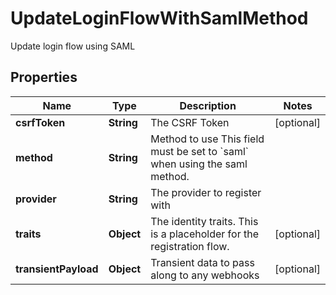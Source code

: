 

# UpdateLoginFlowWithSamlMethod

Update login flow using SAML

## Properties

| Name | Type | Description | Notes |
|------------ | ------------- | ------------- | -------------|
|**csrfToken** | **String** | The CSRF Token |  [optional] |
|**method** | **String** | Method to use  This field must be set to &#x60;saml&#x60; when using the saml method. |  |
|**provider** | **String** | The provider to register with |  |
|**traits** | **Object** | The identity traits. This is a placeholder for the registration flow. |  [optional] |
|**transientPayload** | **Object** | Transient data to pass along to any webhooks |  [optional] |



